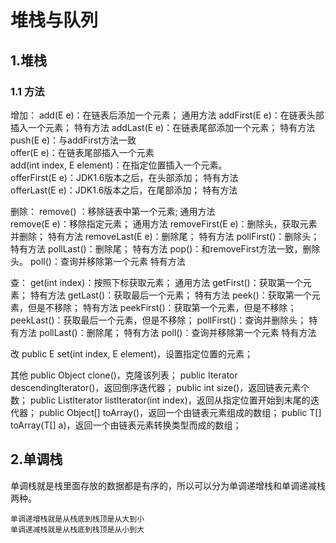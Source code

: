 # 堆栈与队列

## 1.堆栈

### 1.1 方法
增加：
add(E e)：在链表后添加一个元素；   通用方法
addFirst(E e)：在链表头部插入一个元素；  特有方法
addLast(E e)：在链表尾部添加一个元素；  特有方法
push(E e)：与addFirst方法一致  
offer(E e)：在链表尾部插入一个元素                                                                                                                                                  
add(int index, E element)：在指定位置插入一个元素。      
offerFirst(E e)：JDK1.6版本之后，在头部添加； 特有方法                                                                                                         
offerLast(E e)：JDK1.6版本之后，在尾部添加； 特有方法

删除：
remove() ：移除链表中第一个元素;    通用方法  
remove(E e)：移除指定元素；   通用方法
removeFirst(E e)：删除头，获取元素并删除；  特有方法
removeLast(E e)：删除尾；  特有方法
pollFirst()：删除头；  特有方法
pollLast()：删除尾；  特有方法
pop()：和removeFirst方法一致，删除头。 
poll()：查询并移除第一个元素     特有方法    

查：
get(int index)：按照下标获取元素；  通用方法
getFirst()：获取第一个元素；  特有方法
getLast()：获取最后一个元素； 特有方法
peek()：获取第一个元素，但是不移除；  特有方法
peekFirst()：获取第一个元素，但是不移除； 
peekLast()：获取最后一个元素，但是不移除；
pollFirst()：查询并删除头；  特有方法
pollLast()：删除尾；  特有方法
poll()：查询并移除第一个元素     特有方法

改
public E set(int index, E element)，设置指定位置的元素；

其他
public Object clone()，克隆该列表；
public Iterator<E> descendingIterator()，返回倒序迭代器；
public int size()，返回链表元素个数；
public ListIterator<E> listIterator(int index)，返回从指定位置开始到末尾的迭代器；
public Object[] toArray()，返回一个由链表元素组成的数组；
public <T> T[] toArray(T[] a)，返回一个由链表元素转换类型而成的数组；

## 2.单调栈

单调栈就是栈里面存放的数据都是有序的，所以可以分为单调递增栈和单调递减栈两种。
````
单调递增栈就是从栈底到栈顶是从大到小
单调递减栈就是从栈底到栈顶是从小到大
````